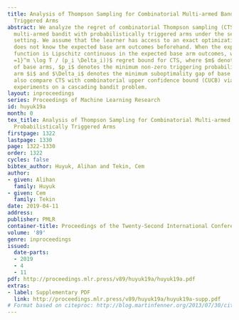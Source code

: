```yaml
---
title: Analysis of Thompson Sampling for Combinatorial Multi-armed Bandit with Probabilistically
  Triggered Arms
abstract: We analyze the regret of combinatorial Thompson sampling (CTS) for the combinatorial
  multi-armed bandit with probabilistically triggered arms under the semi-bandit feedback
  setting. We assume that the learner has access to an exact optimization oracle but
  does not know the expected base arm outcomes beforehand. When the expected reward
  function is Lipschitz continuous in the expected base arm outcomes, we derive $O(\sum_{i
  =1}^m \log T / (p_i \Delta_i))$ regret bound for CTS, where $m$ denotes the number
  of base arms, $p_i$ denotes the minimum non-zero triggering probability of base
  arm $i$ and $\Delta_i$ denotes the minimum suboptimality gap of base arm $i$. We
  also compare CTS with combinatorial upper confidence bound (CUCB) via numerical
  experiments on a cascading bandit problem.
layout: inproceedings
series: Proceedings of Machine Learning Research
id: huyuk19a
month: 0
tex_title: Analysis of Thompson Sampling for Combinatorial Multi-armed Bandit with
  Probabilistically Triggered Arms
firstpage: 1322
lastpage: 1330
page: 1322-1330
order: 1322
cycles: false
bibtex_author: Huyuk, Alihan and Tekin, Cem
author:
- given: Alihan
  family: Huyuk
- given: Cem
  family: Tekin
date: 2019-04-11
address: 
publisher: PMLR
container-title: Proceedings of the Twenty-Second International Conference on Artificial Intelligence and Statistics
volume: '89'
genre: inproceedings
issued:
  date-parts:
  - 2019
  - 4
  - 11
pdf: http://proceedings.mlr.press/v89/huyuk19a/huyuk19a.pdf
extras:
- label: Supplementary PDF
  link: http://proceedings.mlr.press/v89/huyuk19a/huyuk19a-supp.pdf
# Format based on citeproc: http://blog.martinfenner.org/2013/07/30/citeproc-yaml-for-bibliographies/
---
```

